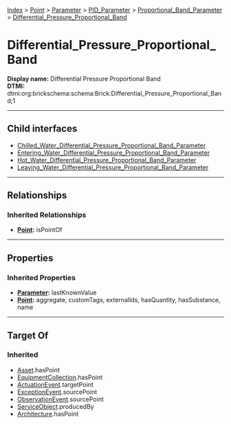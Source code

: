 [Index](../../../../../index.md) > [Point](../../../../Point.md) > [Parameter](../../../Parameter.md) > [PID_Parameter](../../PID_Parameter.md) > [Proportional_Band_Parameter](../Proportional_Band_Parameter.md) > [Differential_Pressure_Proportional_Band](#)
# Differential_Pressure_Proportional_Band

**Display name:** Differential Pressure Proportional Band<br />
**DTMI:** dtmi:org:brickschema:schema:Brick:Differential_Pressure_Proportional_Band;1

---

## Child interfaces
* [Chilled_Water_Differential_Pressure_Proportional_Band_Parameter](Chilled_Water_Differential_Pressure_Proportional_Band_Parameter.md)
* [Entering_Water_Differential_Pressure_Proportional_Band_Parameter](Entering_Water_Differential_Pressure_Proportional_Band_Parameter.md)
* [Hot_Water_Differential_Pressure_Proportional_Band_Parameter](Hot_Water_Differential_Pressure_Proportional_Band_Parameter.md)
* [Leaving_Water_Differential_Pressure_Proportional_Band_Parameter](Leaving_Water_Differential_Pressure_Proportional_Band_Parameter.md)

---

## Relationships

### Inherited Relationships
* **[Point](../../../../Point.md):** isPointOf

---

## Properties

### Inherited Properties
* **[Parameter](../../../Parameter.md):** lastKnownValue
* **[Point](../../../../Point.md):** aggregate, customTags, externalIds, hasQuantity, hasSubstance, name

---

## Target Of
### Inherited
* [Asset](../../../../../Asset/Asset.md).hasPoint
* [EquipmentCollection](../../../../../Collection/EquipmentCollection.md).hasPoint
* [ActuationEvent](../../../../../Event/PointEvent/ActuationEvent.md).targetPoint
* [ExceptionEvent](../../../../../Event/PointEvent/ExceptionEvent.md).sourcePoint
* [ObservationEvent](../../../../../Event/PointEvent/ObservationEvent.md).sourcePoint
* [ServiceObject](../../../../../Information/ServiceObject/ServiceObject.md).producedBy
* [Architecture](../../../../../Space/Architecture/Architecture.md).hasPoint
